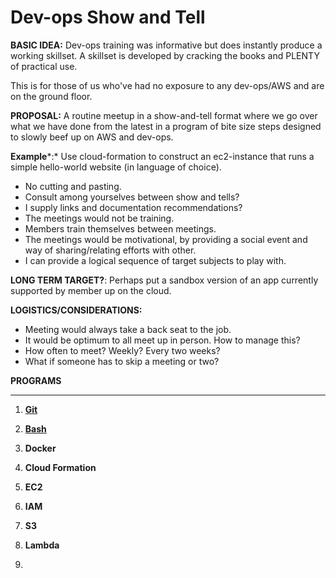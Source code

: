 # **Dev-ops Show and Tell**

 

**BASIC  IDEA:** Dev-ops training was informative but does instantly produce a working skillset.
A skillset is developed by cracking the books and PLENTY of practical use. 

This is for those of us who've had no exposure to any dev-ops/AWS and are on the ground floor.

**PROPOSAL:**  A routine meetup in a show-and-tell format where we go over what we have done from the latest in a program of bite size steps designed to slowly beef up on AWS and dev-ops.

**Example***:*  Use cloud-formation to construct an ec2-instance that runs a simple hello-world website  (in language of choice).

-  No cutting and pasting.
- Consult among yourselves between show and tells?
- I supply links and documentation recommendations?
- The meetings would not be training.
- Members train themselves between meetings.
- The meetings would be motivational, by providing a social event and way of sharing/relating efforts with other.
- I can provide a logical sequence of target subjects to play with.



**LONG TERM TARGET?**: Perhaps put a sandbox version of an app currently supported by member up on the cloud.

 

**LOGISTICS/CONSIDERATIONS:**

-  Meeting would always take a back seat to the job.
- It would be optimum to all meet up in person. How to manage this?
- How often to meet? Weekly? Every two weeks?
-  What if someone has to skip a meeting or two?

 

**PROGRAMS**

------

1. [**Git**](git.md)

2. [**Bash**](bash.md)

3. **Docker**

4. **Cloud Formation**

5. **EC2**

6. **IAM**

7. **S3**

8. **Lambda**

9. 

